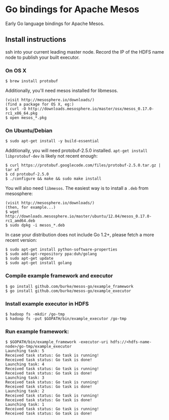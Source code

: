 Go bindings for Apache Mesos
========

Early Go language bindings for Apache Mesos.

## Install instructions

ssh into your current leading master node.
Record the IP of the HDFS name node to publish your built executor.

### On OS X

    $ brew install protobuf

Additionally, you'll need mesos installed for libmesos.

    (visit http://mesosphere.io/downloads/)
    (find a package for OS X, eg:)
    $ curl -O http://downloads.mesosphere.io/master/osx/mesos_0.17.0-rc1_x86_64.pkg
    $ open mesos_*.pkg

### On Ubuntu/Debian

    $ sudo apt-get install -y build-essential

Additionally, you will need protobuf-2.5.0 installed. `apt-get install libprotobuf-dev` is likely not recent enough:

    $ curl https://protobuf.googlecode.com/files/protobuf-2.5.0.tar.gz | tar xf
    $ cd protobuf-2.5.0
    $ ./configure && make && sudo make install

You will also need `libmesos`. The easiest way is to install a `.deb` from mesosphere:

    (visit http://mesosphere.io/downloads/)
    (then, for example...)
    $ wget http://downloads.mesosphere.io/master/ubuntu/12.04/mesos_0.17.0-rc1_amd64.deb
    $ sudo dpkg -i mesos_*.deb

In case your distribution does not include Go 1.2+, please fetch a more recent version:

    $ sudo apt-get install python-software-properties
    $ sudo add-apt-repository ppa:duh/golang
    $ sudo apt-get update
    $ sudo apt-get install golang

### Compile example framework and executor

    $ go install github.com/burke/mesos-go/example_framework
    $ go install github.com/burke/mesos-go/example_executor

### Install example executor in HDFS

    $ hadoop fs -mkdir /go-tmp
    $ hadoop fs -put $GOPATH/bin/example_executor /go-tmp

### Run example framework:

    $ $GOPATH/bin/example_framework -executor-uri hdfs://<hdfs-name-node>/go-tmp/example_executor
    Launching task: 5
    Received task status: Go task is running!
    Received task status: Go task is done!
    Launching task: 4
    Received task status: Go task is running!
    Received task status: Go task is done!
    Launching task: 3
    Received task status: Go task is running!
    Received task status: Go task is done!
    Launching task: 2
    Received task status: Go task is running!
    Received task status: Go task is done!
    Launching task: 1
    Received task status: Go task is running!
    Received task status: Go task is done!

